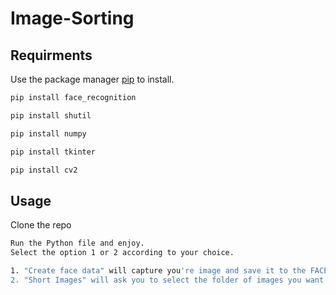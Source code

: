# Image-Sorting

## Requirments

Use the package manager [pip](https://pip.pypa.io/en/stable/) to install.

```bash
pip install face_recognition
```
```bash
pip install shutil
```
```bash
pip install numpy
```
```bash
pip install tkinter
```
```bash
pip install cv2
```
## Usage
Clone the repo
```bash
Run the Python file and enjoy.
Select the option 1 or 2 according to your choice.

1. "Create face data" will capture you're image and save it to the FACES folder.
2. "Short Images" will ask you to select the folder of images you want to sort.
```



 
